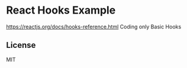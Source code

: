 # React Hooks Example

https://reactjs.org/docs/hooks-reference.html
Coding only Basic Hooks

## License

MIT
